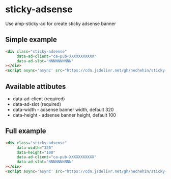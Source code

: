 # sticky-adsense
Use amp-sticky-ad for create sticky adsense banner

## Simple example

```html
<div class="sticky-adsense"
     data-ad-client="ca-pub-XXXXXXXXXXX"
     data-ad-slot="NNNNNNNNNN"
></div>
<script async='async' src="https://cdn.jsdelivr.net/gh/nechehin/sticky-adsense@latest/sticky-adsense.min.js"></script>
```

## Available attibutes
- data-ad-client (required)
- data-ad-slot (required)
- data-width - adsense banner width, default 320
- data-height - adsense banner height, default 100

## Full example
```html
<div class="sticky-adsense"
     data-width="320"
     data-height="100"
     data-ad-client="ca-pub-XXXXXXXXXXX"
     data-ad-slot="NNNNNNNNNN"
></div>
<script async='async' src="https://cdn.jsdelivr.net/gh/nechehin/sticky-adsense@latest/sticky-adsense.min.js"></script>
```